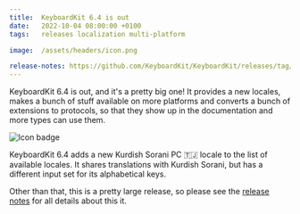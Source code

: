 ```yaml
---
title:  KeyboardKit 6.4 is out
date:   2022-10-04 08:00:00 +0100
tags:   releases localization multi-platform

image:  /assets/headers/icon.png

release-notes: https://github.com/KeyboardKit/KeyboardKit/releases/tag/6.4.0
---
```


KeyboardKit 6.4 is out, and it's a pretty big one! It provides a new locales, makes a bunch of stuff available on more platforms and converts a bunch of extensions to protocols, so that they show up in the documentation and more types can use them.

![Icon badge]({{page.image}})

KeyboardKit 6.4 adds a new Kurdish Sorani PC 🇹🇯 locale to the list of available locales. It shares translations with Kurdish Sorani, but has a different input set for its alphabetical keys.

Other than that, this is a pretty large release, so please see the [release notes]({{page.release-notes}}) for all details about this it.